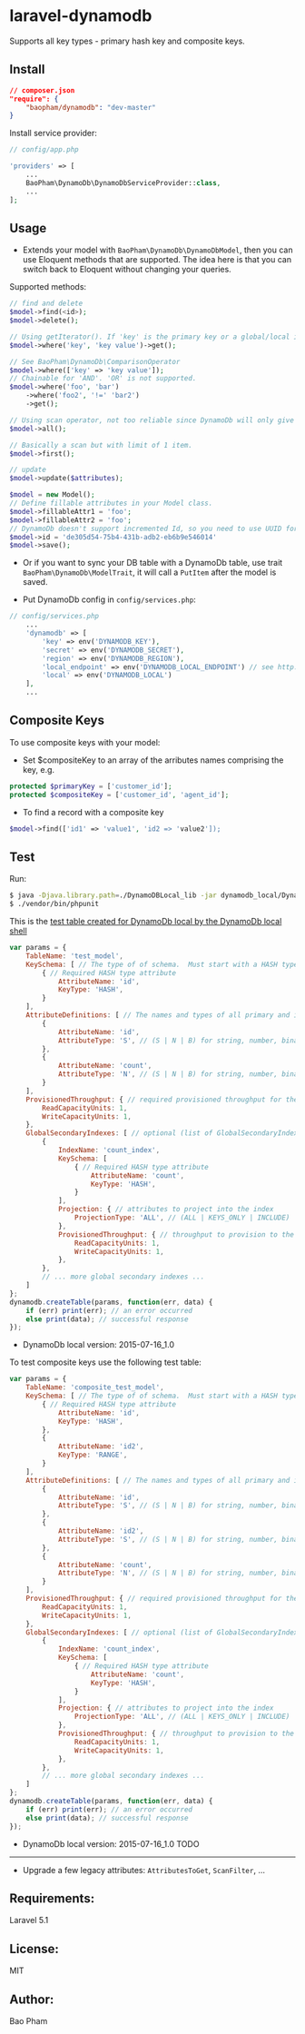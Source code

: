laravel-dynamodb
================
Supports all key types - primary hash key and composite keys.

Install
------

```json
// composer.json
"require": {
    "baopham/dynamodb": "dev-master"
}
```

Install service provider:

```php
// config/app.php

'providers' => [
    ...
    BaoPham\DynamoDb\DynamoDbServiceProvider::class,
    ...
];
```

Usage
-----
* Extends your model with `BaoPham\DynamoDb\DynamoDbModel`, then you can use Eloquent methods that are supported. The idea here is that you can switch back to Eloquent without changing your queries.  

Supported methods:

```php
// find and delete
$model->find(<id>);
$model->delete();

// Using getIterator(). If 'key' is the primary key or a global/local index and the condition is EQ, will use 'Query', otherwise 'Scan'.
$model->where('key', 'key value')->get();

// See BaoPham\DynamoDb\ComparisonOperator
$model->where(['key' => 'key value']);
// Chainable for 'AND'. 'OR' is not supported.
$model->where('foo', 'bar')
    ->where('foo2', '!=' 'bar2')
    ->get();

// Using scan operator, not too reliable since DynamoDb will only give 1MB total of data.
$model->all();

// Basically a scan but with limit of 1 item.
$model->first();

// update
$model->update($attributes);

$model = new Model();
// Define fillable attributes in your Model class.
$model->fillableAttr1 = 'foo';
$model->fillableAttr2 = 'foo';
// DynamoDb doesn't support incremented Id, so you need to use UUID for the primary key.
$model->id = 'de305d54-75b4-431b-adb2-eb6b9e546014'
$model->save();
```

* Or if you want to sync your DB table with a DynamoDb table, use trait `BaoPham\DynamoDb\ModelTrait`, it will call a `PutItem` after the model is saved.

* Put DynamoDb config in `config/services.php`:

```php
// config/services.php
    ...
    'dynamodb' => [
        'key' => env('DYNAMODB_KEY'),
        'secret' => env('DYNAMODB_SECRET'),
        'region' => env('DYNAMODB_REGION'),
        'local_endpoint' => env('DYNAMODB_LOCAL_ENDPOINT') // see http://docs.aws.amazon.com/amazondynamodb/latest/developerguide/Tools.DynamoDBLocal.html
        'local' => env('DYNAMODB_LOCAL')
    ],
    ...
```

Composite Keys
--------------
To use composite keys with your model:

* Set $compositeKey to an array of the arributes names comprising the key, e.g.
```php
protected $primaryKey = ['customer_id'];
protected $compositeKey = ['customer_id', 'agent_id'];
```

* To find a record with a composite key
```php
$model->find(['id1' => 'value1', 'id2 => 'value2']);
```

Test
----
Run:

```bash
$ java -Djava.library.path=./DynamoDBLocal_lib -jar dynamodb_local/DynamoDBLocal.jar --port 3000
$ ./vendor/bin/phpunit
```

This is the [test table created for DynamoDb local by the DynamoDb local shell](http://docs.aws.amazon.com/amazondynamodb/latest/developerguide/Tools.DynamoDBLocal.Shell.html)

```javascript
var params = {
    TableName: 'test_model',
    KeySchema: [ // The type of of schema.  Must start with a HASH type, with an optional second RANGE.
        { // Required HASH type attribute
            AttributeName: 'id',
            KeyType: 'HASH',
        }
    ],
    AttributeDefinitions: [ // The names and types of all primary and index key attributes only
        {
            AttributeName: 'id',
            AttributeType: 'S', // (S | N | B) for string, number, binary
        },
        {
            AttributeName: 'count',
            AttributeType: 'N', // (S | N | B) for string, number, binary
        }
    ],
    ProvisionedThroughput: { // required provisioned throughput for the table
        ReadCapacityUnits: 1, 
        WriteCapacityUnits: 1, 
    },
    GlobalSecondaryIndexes: [ // optional (list of GlobalSecondaryIndex)
        { 
            IndexName: 'count_index', 
            KeySchema: [
                { // Required HASH type attribute
                    AttributeName: 'count',
                    KeyType: 'HASH',
                }
            ],
            Projection: { // attributes to project into the index
                ProjectionType: 'ALL', // (ALL | KEYS_ONLY | INCLUDE)
            },
            ProvisionedThroughput: { // throughput to provision to the index
                ReadCapacityUnits: 1,
                WriteCapacityUnits: 1,
            },
        },
        // ... more global secondary indexes ...
    ]
};
dynamodb.createTable(params, function(err, data) {
    if (err) print(err); // an error occurred
    else print(data); // successful response
});
```

* DynamoDb local version: 2015-07-16_1.0

To test composite keys use the following test table:

```javascript
var params = {
    TableName: 'composite_test_model',
    KeySchema: [ // The type of of schema.  Must start with a HASH type, with an optional second RANGE.
        { // Required HASH type attribute
            AttributeName: 'id',
            KeyType: 'HASH',
        },
        { 
            AttributeName: 'id2',
            KeyType: 'RANGE',
        }
    ],
    AttributeDefinitions: [ // The names and types of all primary and index key attributes only
        {
            AttributeName: 'id',
            AttributeType: 'S', // (S | N | B) for string, number, binary
        },
        {
            AttributeName: 'id2',
            AttributeType: 'S', // (S | N | B) for string, number, binary
        },
        {
            AttributeName: 'count',
            AttributeType: 'N', // (S | N | B) for string, number, binary
        }
    ],
    ProvisionedThroughput: { // required provisioned throughput for the table
        ReadCapacityUnits: 1, 
        WriteCapacityUnits: 1, 
    },
    GlobalSecondaryIndexes: [ // optional (list of GlobalSecondaryIndex)
        { 
            IndexName: 'count_index', 
            KeySchema: [
                { // Required HASH type attribute
                    AttributeName: 'count',
                    KeyType: 'HASH',
                }
            ],
            Projection: { // attributes to project into the index
                ProjectionType: 'ALL', // (ALL | KEYS_ONLY | INCLUDE)
            },
            ProvisionedThroughput: { // throughput to provision to the index
                ReadCapacityUnits: 1,
                WriteCapacityUnits: 1,
            },
        },
        // ... more global secondary indexes ...
    ]
};
dynamodb.createTable(params, function(err, data) {
    if (err) print(err); // an error occurred
    else print(data); // successful response
});
```

* DynamoDb local version: 2015-07-16_1.0
TODO
----
* Upgrade a few legacy attributes: `AttributesToGet`, `ScanFilter`, ...


Requirements:
-------------
Laravel 5.1

License:
--------
MIT

Author:
-------
Bao Pham
